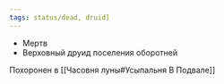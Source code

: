 ```yaml
---
tags: status/dead, druid]
---
```


- Мертв
- Верховный друид поселения оборотней

Похоронен в [[Часовня луны#Усыпальня В Подвале]]
